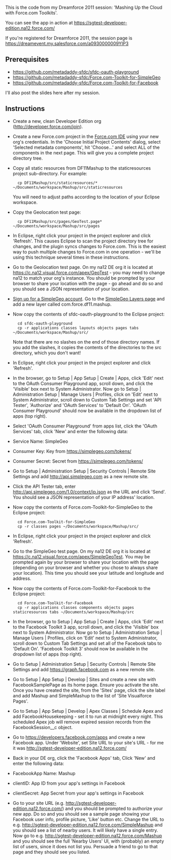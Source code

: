 This is the code from my Dreamforce 2011 session: 'Mashing Up the Cloud with 
Force.com Toolkits'.

You can see the app in action at https://sgtest-developer-edition.na12.force.com/

If you're registered for Dreamforce 2011, the session page is 
https://dreamevent.my.salesforce.com/a0930000009YIP3

Prerequisites
-------------

* https://github.com/metadaddy-sfdc/sfdc-oauth-playground
* https://github.com/metadaddy-sfdc/Force.com-Toolkit-for-SimpleGeo
* https://github.com/metadaddy-sfdc/Force.com-Toolkit-for-Facebook

I'll also post the slides here after my session.

Instructions
------------

* Create a new, clean Developer Edition org (http://developer.force.com/join).

* Create a new Force.com project in the [Force.com IDE](http://wiki.developerforce.com/index.php/Force.com_IDE) using your new org's credentials. In the 'Choose Initial Project Contents' dialog, select 'Selected metadata components', hit 'Choose...' and select ALL of the components in the next page. This will give you a complete project directory tree.

* Copy all static resources from DF11Mashup to the staticresources project sub-directory. For example:

        cp DF11Mashup/src/staticresources/* ~/Documents/workspace/Mashup/src/staticresources
        
    You will need to adjust paths according to the location of your Eclipse workspace.

* Copy the Geolocation test page:

        cp DF11Mashup/src/pages/GeoTest.page* ~/Documents/workspace/Mashup/src/pages
    
* In Eclipse, right click your project in the project explorer and click 'Refresh'. This causes Eclipse to scan the project directory tree for changes, and the plugin syncs changes to Force.com. This is the easiest way to push multiple changes to Force.com in one operation - we'll be using this technique several times in these instructions.
    
* Go to the Geolocation test page. On my na12 DE org it is located at https://c.na12.visual.force.com/apex/GeoTest - you may need to change na12 to match your org's instance. You should be prompted by your browser to share your location with the page - go ahead and do so and you should see a JSON representation of your location.

* [Sign up for a SimpleGeo account](https://simplegeo.com/signup/). Go to the [SimpleGeo Layers page](https://simplegeo.com/layers/) and add a new layer called com.force.df11.mashup.

* Now copy the contents of sfdc-oauth-playground to the Eclipse project:

        cd sfdc-oauth-playground
        cp -r applications classes layouts objects pages tabs ~/Documents/workspace/Mashup/src/
        
    Note that there are no slashes on the end of those directory names. If you add the slashes, it copies the contents of the directories to the src directory, which you don't want!

* In Eclipse, right click your project in the project explorer and click 'Refresh'.

* In the browser, go to Setup | App Setup | Create | Apps, click 'Edit' next to the OAuth Consumer Playground app, scroll down, and click the 'Visible' box next to System Administrator. Now go to Setup | Administration Setup | Manage Users | Profiles, click on 'Edit' next to System Administrator, scroll down to Custom Tab Settings and set 'API Tester', 'Authorize' and 'OAuth Services' to 'Default On'. 'OAuth Consumer Playground' should now be available in the dropdown list of apps (top right).

* Select 'OAuth Consumer Playground' from apps list, click the 'OAuth Services' tab, click 'New' and enter the following data:
 * Service Name: SimpleGeo
 * Consumer Key: Key from https://simplegeo.com/tokens/
 * Consumer Secret: Secret from https://simplegeo.com/tokens/

* Go to Setup | Administration Setup | Security Controls | Remote Site Settings and add http://api.simplegeo.com as a new remote site.

* Click the API Tester tab, enter http://api.simplegeo.com/1.0/context/ip.json as the URL and click 'Send'. You should see a JSON representation of your IP address' location.

* Now copy the contents of Force.com-Toolkit-for-SimpleGeo to the Eclipse project:

        cd Force.com-Toolkit-for-SimpleGeo
        cp -r classes pages ~/Documents/workspace/Mashup/src/

* In Eclipse, right click your project in the project explorer and click 'Refresh'.

* Go to the SimpleGeo test page. On my na12 DE org it is located at https://c.na12.visual.force.com/apex/SimpleGeoTest. You may be prompted again by your browser to share your location with the page (depending on your browser and whether you chose to always share your location). This time you should see your latitude and longitude and address.

* Now copy the contents of Force.com-Toolkit-for-Facebook to the Eclipse project:

        cd Force.com-Toolkit-for-Facebook
        cp -r applications classes components objects pages staticresources tabs ~/Documents/workspace/Mashup/src

* In the browser, go to Setup | App Setup | Create | Apps, click 'Edit' next to the Facebook Toolkit 3 app, scroll down, and click the 'Visible' box next to System Administrator. Now go to Setup | Administration Setup | Manage Users | Profiles, click on 'Edit' next to System Administrator, scroll down to Custom Tab Settings and set all of the Facebook tabs to 'Default On'. 'Facebook Toolkit 3' should now be available in the dropdown list of apps (top right).

* Go to Setup | Administration Setup | Security Controls | Remote Site Settings and add https://graph.facebook.com as a new remote site.

* Go to Setup | App Setup | Develop | Sites and create a new site with FacebookSamplePage as its home page. Ensure you activate the site. Once you have created the site, from the 'Sites' page, click the site label and add Mashup and SimpleMashup to the list of 'Site Visualforce Pages'.

* Go to Setup | App Setup | Develop | Apex Classes | Schedule Apex and add FacebookHousekeeping - set it to run at midnight every night. This scheduled Apex job will remove expired session records from the FacebookSession__c object.

* Go to https://developers.facebook.com/apps and create a new Facebook app. Under 'Website', set Site URL to your site's URL - for me it was http://sgtest-developer-edition.na12.force.com/

* Back in your DE org, click the 'Facebook Apps' tab, Click 'New' and enter the following data:
 * FacebookApp Name: Mashup
 * clientID: App ID from your app's settings in Facebook
 * clientSecret: App Secret from your app's settings in Facebook

* Go to your site URL (e.g. http://sgtest-developer-edition.na12.force.com/) and you should be prompted to authorize your new app. Do so and you should see a sample page showing your Facebook user info, profile picture, 'Like' button etc. Change the URL to e.g. http://sgtest-developer-edition.na12.force.com/SimpleMashup and you should see a list of nearby users. It will likely have a single entry. Now go to e.g. http://sgtest-developer-edition.na12.force.com/Mashup and you should see the full 'Nearby Users' UI, with (probably) an empty list of users, since it does not list you. Persuade a friend to go to that page and they should see you listed.
